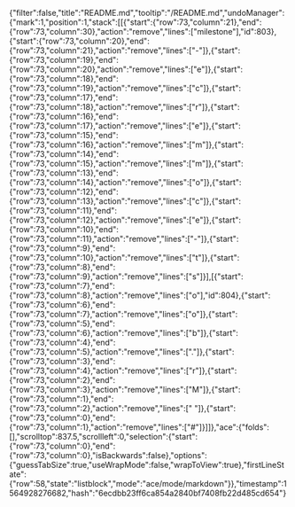 {"filter":false,"title":"README.md","tooltip":"/README.md","undoManager":{"mark":1,"position":1,"stack":[[{"start":{"row":73,"column":21},"end":{"row":73,"column":30},"action":"remove","lines":["milestone"],"id":803},{"start":{"row":73,"column":20},"end":{"row":73,"column":21},"action":"remove","lines":["-"]},{"start":{"row":73,"column":19},"end":{"row":73,"column":20},"action":"remove","lines":["e"]},{"start":{"row":73,"column":18},"end":{"row":73,"column":19},"action":"remove","lines":["c"]},{"start":{"row":73,"column":17},"end":{"row":73,"column":18},"action":"remove","lines":["r"]},{"start":{"row":73,"column":16},"end":{"row":73,"column":17},"action":"remove","lines":["e"]},{"start":{"row":73,"column":15},"end":{"row":73,"column":16},"action":"remove","lines":["m"]},{"start":{"row":73,"column":14},"end":{"row":73,"column":15},"action":"remove","lines":["m"]},{"start":{"row":73,"column":13},"end":{"row":73,"column":14},"action":"remove","lines":["o"]},{"start":{"row":73,"column":12},"end":{"row":73,"column":13},"action":"remove","lines":["c"]},{"start":{"row":73,"column":11},"end":{"row":73,"column":12},"action":"remove","lines":["e"]},{"start":{"row":73,"column":10},"end":{"row":73,"column":11},"action":"remove","lines":["-"]},{"start":{"row":73,"column":9},"end":{"row":73,"column":10},"action":"remove","lines":["t"]},{"start":{"row":73,"column":8},"end":{"row":73,"column":9},"action":"remove","lines":["s"]}],[{"start":{"row":73,"column":7},"end":{"row":73,"column":8},"action":"remove","lines":["o"],"id":804},{"start":{"row":73,"column":6},"end":{"row":73,"column":7},"action":"remove","lines":["o"]},{"start":{"row":73,"column":5},"end":{"row":73,"column":6},"action":"remove","lines":["b"]},{"start":{"row":73,"column":4},"end":{"row":73,"column":5},"action":"remove","lines":["."]},{"start":{"row":73,"column":3},"end":{"row":73,"column":4},"action":"remove","lines":["r"]},{"start":{"row":73,"column":2},"end":{"row":73,"column":3},"action":"remove","lines":["M"]},{"start":{"row":73,"column":1},"end":{"row":73,"column":2},"action":"remove","lines":[" "]},{"start":{"row":73,"column":0},"end":{"row":73,"column":1},"action":"remove","lines":["#"]}]]},"ace":{"folds":[],"scrolltop":837.5,"scrollleft":0,"selection":{"start":{"row":73,"column":0},"end":{"row":73,"column":0},"isBackwards":false},"options":{"guessTabSize":true,"useWrapMode":false,"wrapToView":true},"firstLineState":{"row":58,"state":"listblock","mode":"ace/mode/markdown"}},"timestamp":1564928276682,"hash":"6ecdbb23ff6ca854a2840bf7408fb22d485cd654"}
